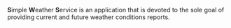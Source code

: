 **S**imple **W**eather **S**ervice is an application that is devoted to the sole goal of providing current and future weather conditions reports. 

